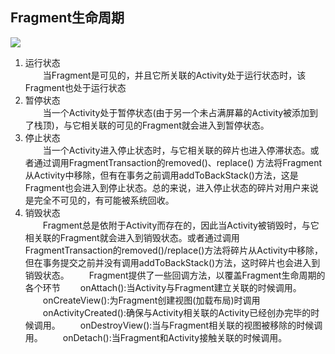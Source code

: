 ## Fragment生命周期
![](http://7xp6n9.com1.z0.glb.clouddn.com/QQ%E5%9B%BE%E7%89%8720160110144136.png)
1. 运行状态  
　　当Fragment是可见的，并且它所关联的Activity处于运行状态时，该Fragment也处于运行状态  
2. 暂停状态  
　　当一个Activity处于暂停状态(由于另一个未占满屏幕的Activity被添加到了栈顶)，与它相关联的可见的Fragment就会进入到暂停状态。  
3. 停止状态  
　　当一个Activity进入停止状态时，与它相关联的碎片也进入停滞状态。或者通过调用FragmentTransaction的removed()、replace() 方法将Fragment从Activity中移除，但有在事务之前调用addToBackStack()方法，这是Fragment也会进入到停止状态。总的来说，进入停止状态的碎片对用户来说是完全不可见的，有可能被系统回收。
4. 销毁状态  
　　Fragment总是依附于Activity而存在的，因此当Activity被销毁时，与它相关联的Fragment就会进入到销毁状态。或者通过调用FragmentTransaction的removed()/replace()方法将碎片从Activity中移除，但在事务提交之前并没有调用addToBackStack()方法，这时碎片也会进入到销毁状态。
　　Fragment提供了一些回调方法，以覆盖Fragment生命周期的各个环节
　　onAttach():当Activity与Fragment建立关联的时候调用。
　　onCreateView():为Fragment创建视图(加载布局)时调用
　　onActivityCreated():确保与Activity相关联的Activity已经创办完毕的时候调用。
　　onDestroyView():当与Fragment相关联的视图被移除的时候调用。
　　onDetach():当Fragment和Activity接触关联的时候调用。
